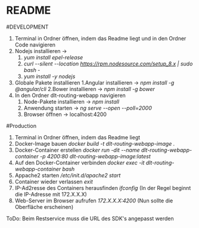 # README #

#DEVELOPMENT
1. Terminal in Ordner öffnen, indem das Readme liegt und in den Ordner Code navigieren
2. Nodejs installieren → 
	1. *yum install epel-release*
	2. *curl --silent --location https://rpm.nodesource.com/setup_8.x | sudo bash -*
	3. *yum install -y nodejs*
3. Globale Pakete installieren 
	1.Angular installieren → *npm install -g @angular/cli*
	2.Bower installieren → *npm install -g bower*
4. In den Ordner dlt-routing-webapp navigieren 
	1. Node-Pakete installieren → *npm install*
	2. Anwendung starten → *ng serve --open --poll=2000* 
	3. Browser öffnen → localhost:4200



#Production
1. Terminal in Ordner öffnen, indem das Readme liegt
2. Docker-Image bauen *docker build -t dlt-routing-webapp-image .*
3. Docker-Container erstellen *docker run -dit --name dlt-routing-webapp-container -p 4200:80 dlt-routing-webapp-image:latest*
4. Auf den Docker-Container verbinden *docker exec -it dlt-routing-webapp-container bash*
5. Appache2 starten */etc/init.d/apache2 start*
6. Container wieder verlassen *exit*
7. IP-Ad2resse des Containers herausfinden *ifconfig* (In der Regel beginnt die IP-Adresse mit 172.X.X.X)
8. Web-Server im Browser aufrufen *172.X.X.X:4200* (Nun sollte die Oberfläche erscheinen)

ToDo:
Beim Restservice muss die URL des SDK's angepasst werden

